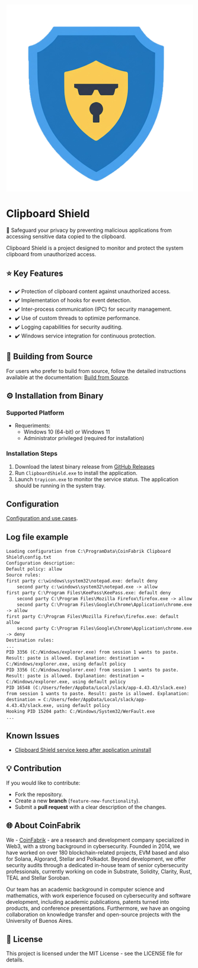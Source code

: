 <img src="./installer/icons/app_icon.png" alt="ClipboardShield Logo"/>

# Clipboard Shield

🔐 Safeguard your privacy by preventing malicious applications from accessing sensitive data copied to the clipboard.

Clipboard Shield is a project designed to monitor and protect the system clipboard from unauthorized access.

## ⭐️ Key Features
- ✔️ Protection of clipboard content against unauthorized access.
- ✔️ Implementation of hooks for event detection.
- ✔️ Inter-process communication (IPC) for security management.
- ✔️ Use of custom threads to optimize performance.
- ✔️ Logging capabilities for security auditing.
- ✔️ Windows service integration for continuous protection.

## 🔨 Building from Source

For users who prefer to build from source, follow the detailed instructions available at the documentation: [Build from Source](doc/BuildFromSource.md).

## ⚙️ Installation from Binary

### Supported Platform

* Requeriments:
  * Windows 10 (64-bit) or Windows 11
  * Administrator privileged (required for installation)
 
### Installation Steps   

1. Download the latest binary release from [GitHub Releases](https://github.com/CoinFabrik/ClipboardShield/releases) 
2. Run `ClipboardShield.exe` to install the application.
3. Launch `trayicon.exe` to monitor the service status. The application should be running in the system tray.

## Configuration
[Configuration and use cases](doc/Configuration.md).

## Log file example
```
Loading configuration from C:\ProgramData\CoinFabrik Clipboard Shield\config.txt
Configuration description:
Default policy: allow
Source rules:
first party c:\windows\system32\notepad.exe: default deny
    second party c:\windows\system32\notepad.exe -> allow
first party C:\Program Files\KeePass\KeePass.exe: default deny
    second party C:\Program Files\Mozilla Firefox\firefox.exe -> allow
    second party C:\Program Files\Google\Chrome\Application\chrome.exe -> allow
first party C:\Program Files\Mozilla Firefox\firefox.exe: default allow
    second party C:\Program Files\Google\Chrome\Application\chrome.exe -> deny
Destination rules:
...
PID 3356 (C:/Windows/explorer.exe) from session 1 wants to paste. Result: paste is allowed. Explanation: destination = C:/Windows/explorer.exe, using default policy
PID 3356 (C:/Windows/explorer.exe) from session 1 wants to paste. Result: paste is allowed. Explanation: destination = C:/Windows/explorer.exe, using default policy
PID 16548 (C:/Users/feder/AppData/Local/slack/app-4.43.43/slack.exe) from session 1 wants to paste. Result: paste is allowed. Explanation: destination = C:/Users/feder/AppData/Local/slack/app-4.43.43/slack.exe, using default policy
Hooking PID 15204 path: C:/Windows/System32/WerFault.exe
...
```
## Known Issues
* [Clipboard Shield service keep after application uninstall](https://github.com/CoinFabrik/ClipboardShield/issues/1)

## 💡 Contribution
If you would like to contribute:
- Fork the repository.
- Create a new **branch** (`feature-new-functionality`).
- Submit a **pull request** with a clear description of the changes.

## 🌐 About CoinFabrik 
We - [CoinFabrik](https://www.coinfabrik.com/) - are a research and development company specialized in Web3, with a strong background in cybersecurity. Founded in 2014, we have worked on over 180 blockchain-related projects, EVM based and also for Solana, Algorand, Stellar and Polkadot. Beyond development, we offer security audits through a dedicated in-house team of senior cybersecurity professionals, currently working on code in Substrate, Solidity, Clarity, Rust, TEAL and Stellar Soroban.

Our team has an academic background in computer science and mathematics, with work experience focused on cybersecurity and software development, including academic publications, patents turned into products, and conference presentations. Furthermore, we have an ongoing collaboration on knowledge transfer and open-source projects with the University of Buenos Aires.

## 📜 License
This project is licensed under the MIT License - see the LICENSE file for details.


